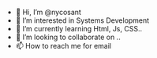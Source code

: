 - 👋 Hi, I’m @nycosant
- 👀 I’m interested in Systems Development 
- 🌱 I’m currently learning Html, Js, CSS..
- 💞️ I’m looking to collaborate on ..
- 📫 How to reach me for email 

<!---
nycosant/nycosant is a ✨ special ✨ repository because its `README.md` (this file) appears on your GitHub profile.
You can click the Preview link to take a look at your changes.
--->
